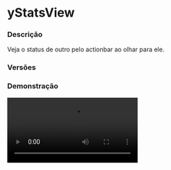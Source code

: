 # yStatsView
<secondary-label ref="utility"/>

### Descrição
Veja o status de outro pelo actionbar ao olhar para ele.

### Versões
<secondary-label ref="1.8"/>
<secondary-label ref="1.9"/>
<secondary-label ref="1.10"/>
<secondary-label ref="1.11"/>
<secondary-label ref="1.12"/>
<secondary-label ref="1.13"/>
<secondary-label ref="1.14"/>
<secondary-label ref="1.15"/>
<secondary-label ref="1.16"/>
<secondary-label ref="1.17"/>
<secondary-label ref="1.18"/>
<secondary-label ref="1.19"/>
<secondary-label ref="1.20"/>

### Demonstração
<video src="//www.youtube.com/watch?v=CNDuuBHkgjY"/>


<chapter title="Comandos" id="commands" collapsible="true">
<code-block lang="plain text">/statsview reload - Recarrega as configurações</code-block>
</chapter>

<chapter title="Permissões" id="permissions" collapsible="true">
<code-block lang="plain text">ystatsview.admin - Permissão para o /statsview reload</code-block>
</chapter>



## Erros comuns
<primary-label ref="errors"/>

Antes de configurar o plugin, revise os pontos listados aqui para evitar problemas frequentes durante a configuração.

<seealso style="cards">
    <category ref="wrs">
        <a href="yplugins.md"></a>        <a href="https://ystoreplugins.com.br/plugins/detalhes/7-yStatsView">Site do plugin yStatsView</a>
    </category>
</seealso>